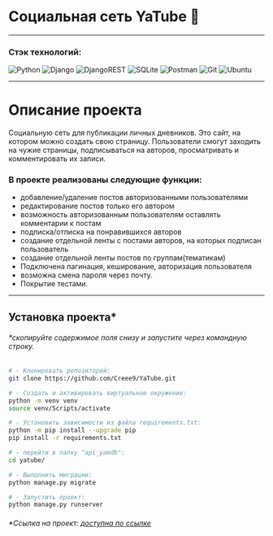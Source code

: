 # Социальная сеть YaTube :iphone:

----------

### Стэк технологий:

![Python](https://img.shields.io/badge/python-3670A0?style=for-the-badge&logo=python&logoColor=ffdd54)
![Django](https://img.shields.io/badge/django-%23092E20.svg?style=for-the-badge&logo=django&logoColor=white)
![DjangoREST](https://img.shields.io/badge/DJANGO-REST-ff1709?style=for-the-badge&logo=django&logoColor=white&color=ff1709&labelColor=gray)
![SQLite](https://img.shields.io/badge/sqlite-%2307405e.svg?style=for-the-badge&logo=sqlite&logoColor=white)
![Postman](https://img.shields.io/badge/Postman-FF6C37?style=for-the-badge&logo=postman&logoColor=white)
![Git](https://img.shields.io/badge/git-%23F05033.svg?style=for-the-badge&logo=git&logoColor=white)
![Ubuntu](https://img.shields.io/badge/Ubuntu-E95420?style=for-the-badge&logo=ubuntu&logoColor=white)

----------

# Описание проекта

Cоциальную сеть для публикации личных дневников. Это сайт, на котором можно
создать свою страницу. Пользователи смогут заходить на чужие страницы,
подписываться на авторов, просматривать и
комментировать их записи.

### В проекте реализованы следующие функции:

* добавление/удаление постов авторизованными пользователями
* редактирование постов только его автором
* возможность авторизованным пользователям оставлять комментарии к постам
* подписка/отписка на понравившихся авторов
* создание отдельной ленты с постами авторов, на которых подписан пользователь
* создание отдельной ленты постов по группам(тематикам)
* Подключена пагинация, кеширование, авторизация пользователя
* возможна смена пароля через почту.
* Покрытие тестами.

----------

## Установка проекта*

###### *скопируйте содержимое поля снизу и запустите через командную строку.

```bash
# - Клонировать репозиторий:
git clone https://github.com/Creee9/YaTube.git

# - Cоздать и активировать виртуальное окружение:
python -m venv venv
source venv/Scripts/activate

# - Установить зависимости из файла requirements.txt:
python -m pip install --upgrade pip
pip install -r requirements.txt

# - перейти в папку "api_yamdb":
cd yatube/

# - Выполнить миграции:
python manage.py migrate

# - Запустить проект:
python manage.py runserver
```

###### *Ссылка на проект: [доступна по ссылке](http://localhost:8000/)
